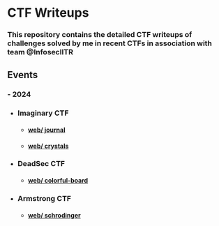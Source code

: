 # CTF Writeups

###  This repository contains the detailed CTF writeups of challenges solved by me in recent CTFs  in association with team @InfosecIITR 

## Events

### -  2024

- ### Imaginary CTF
  - #### [web/ journal](./2024/ImaginaryCTF%20/journal.md)

  - #### [web/ crystals](./2024/ImaginaryCTF%20/crystals.md)

- ### DeadSec CTF
   - #### [web/ colorful-board](./2024/DeadsecCTF/colorful-board.md)

- ### Armstrong CTF

   - #### [web/ schrodinger](./2024/ArmstrongCTF/schrodinger.md)
